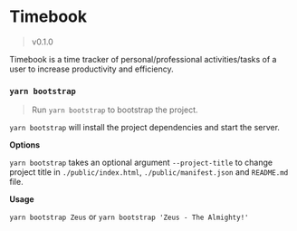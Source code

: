 # Timebook

> v0.1.0

Timebook is a time tracker of personal/professional activities/tasks of a user to increase productivity and efficiency.

### `yarn bootstrap`

> Run `yarn bootstrap` to bootstrap the project.

`yarn bootstrap` will install the project dependencies and start the server.

**Options**

`yarn bootstrap` takes an optional argument `--project-title` to change project title in `./public/index.html`, `./public/manifest.json` and `README.md` file.

**Usage**

`yarn bootstrap Zeus` or `yarn bootstrap 'Zeus - The Almighty!'`
